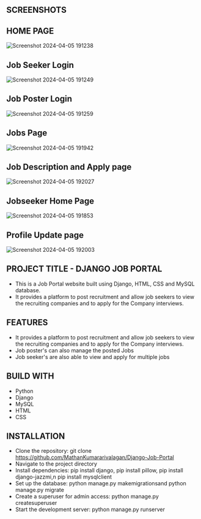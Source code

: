 SCREENSHOTS
-

HOME PAGE
-
![Screenshot 2024-04-05 191238](https://github.com/MathanKumararivalagan/Django-Job-Portal/assets/155807290/4c898aab-52f5-4a7b-8724-e4f2f6ea5f3e)

Job Seeker Login
-
![Screenshot 2024-04-05 191249](https://github.com/MathanKumararivalagan/Django-Job-Portal/assets/155807290/b26bcc45-b9ba-4a73-90b6-fa15df50147d)

Job Poster Login
-
![Screenshot 2024-04-05 191259](https://github.com/MathanKumararivalagan/Django-Job-Portal/assets/155807290/c211ba74-3bbb-488e-bb56-838c25e4a0c6)

Jobs Page
-
![Screenshot 2024-04-05 191942](https://github.com/MathanKumararivalagan/Django-Job-Portal/assets/155807290/074078f0-bff8-462f-8f2e-4864105ac6da)

Job Description and Apply page
-
![Screenshot 2024-04-05 192027](https://github.com/MathanKumararivalagan/Django-Job-Portal/assets/155807290/939081c3-a1da-48b7-bb05-d8bba7543767)

Jobseeker Home Page
-
![Screenshot 2024-04-05 191853](https://github.com/MathanKumararivalagan/Django-Job-Portal/assets/155807290/bc4698d0-1b5a-48b7-b562-3e378a9e5011)


Profile Update page
-
![Screenshot 2024-04-05 192003](https://github.com/MathanKumararivalagan/Django-Job-Portal/assets/155807290/d50bbf32-1842-4f38-9546-b87239a3184a)


PROJECT TITLE - DJANGO JOB PORTAL
-
* This is a Job Portal website built using Django, HTML, CSS
and MySQL database.
* It provides a platform to post recruitment and allow job
seekers to view the recruiting companies and to apply
for the Company interviews.

FEATURES
-
* It provides a platform to post recruitment and allow job
seekers to view the recruiting companies and to apply
for the Company interviews.
* Job poster's can also manage the posted Jobs
* Job seeker's are also able to view and apply for multiple jobs

BUILD WITH
-
* Python
* Django
* MySQL
* HTML
* CSS

INSTALLATION
-
* Clone the repository: git clone https://github.com/MathanKumararivalagan/Django-Job-Portal
* Navigate to the project directory  
* Install dependencies: pip install django, pip install pillow, pip install django-jazzmi,n pip install mysqlclient
* Set up the database: python manage.py makemigrationsand python manage.py migrate
* Create a superuser for admin access: python manage.py createsuperuser
* Start the development server: python manage.py runserver
